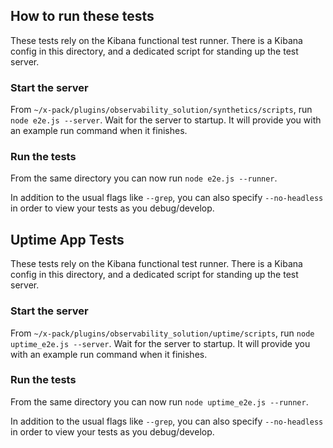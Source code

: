 ## How to run these tests

These tests rely on the Kibana functional test runner. There is a Kibana config in this directory, and a dedicated
script for standing up the test server.

### Start the server

From `~/x-pack/plugins/observability_solution/synthetics/scripts`, run `node e2e.js --server`. Wait for the server to startup. It will provide you
with an example run command when it finishes.

### Run the tests

From the same directory you can now run `node e2e.js --runner`.

In addition to the usual flags like `--grep`, you can also specify `--no-headless` in order to view your tests as you debug/develop.


## Uptime App Tests

These tests rely on the Kibana functional test runner. There is a Kibana config in this directory, and a dedicated
script for standing up the test server.

### Start the server

From `~/x-pack/plugins/observability_solution/uptime/scripts`, run `node uptime_e2e.js --server`. Wait for the server to startup. It will provide you
with an example run command when it finishes.

### Run the tests

From the same directory you can now run `node uptime_e2e.js --runner`.

In addition to the usual flags like `--grep`, you can also specify `--no-headless` in order to view your tests as you debug/develop.
